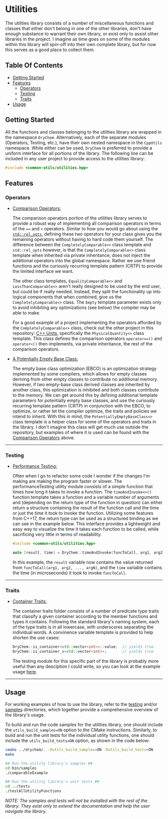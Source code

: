 # Utilities

The utilities library consists of a number of miscellaneous functions and classes that either don't belong in one of the other libraries, don't have enough substance to warrant their own library, or exist only to assist other libraries in the project. I imagine as time goes on some of the modules within this library will spin-off into their own complete library, but for now this serves as a good place to collect them.

## Table Of Contents

- [Getting Started](#Getting-Started)
- [Features](#Features)
  - [Operators](#Operators)
  - [Testing](#Testing)
  - [Traits](#Traits)
- [Usage](#Usage)

## Getting Started

All the functions and classes belonging to the utilities library are wrapped in the namespace `DryChem`. Alternatively, each of the separate modules (Operators, Testing, etc.), have their own nested namespace in the `CppUtils` namespace. While either can be used, `DryChem` is preferred to provide a uniform interface for all portions of the library. The following line can be included in any user project to provide access to the utilities library:

```C++
#include <common-utils/utilities.hpp>
```

## Features

### Operators

- [Comparison Operators:](../../../include/common-utils/utilities/operators/comparisonOperators.hpp)

  The comparison operators portion of the utilities library serves to provide a robust way of implementing all comparison operators in terms of the `==` and `<` operators. Similar to how you would go about using the [`std::rel_opts`](https://en.cppreference.com/w/cpp/utility/rel_ops/operator_cmp), defining these two operators for your class gives you the remaining operators without having to hard code them yourself. The difference between the `CompletelyComparable<>` class template and `std::rel_opts` however, is that the `CompletelyComparable<>` class template when inherited via private inheritance, does not inject the additional operators into the global namespace. Rather we use friend functions and the curiously recurring template pattern (CRTP) to provide the limited interface we want.

  The other class templates, `EqualityComparable<>` and `LessThanComparable<>` aren't really designed to be used by the end user, but could be if really needed. Instead, they split the functionality up into logical components that when combined, give us the `CompletelyComparable<>` class. The `Empty` template parameter exists only to avoid inhibiting any optimizations (see below) the compiler may be able to make.

  For a good example of a project implementing the operators afforded by the `CompletelyComparable<>` class, check out the other project in this repository: [C++ Units](../../../../cpp-units), specifically the `PhysicalQuantity<>` class template. This class defines the comparison operators `operator==()` and `operator<()` then implements, via private inheritance, the rest of the comparison operators.

- [A Potentially Empty Base Class:](../../../include/common-utils/utilities/operators/potentiallyEmptyBaseClass.hpp)

  The empty base class optimization (EBCO) is an optimization strategy implemented by some compilers, which allows for empty classes deriving from other empty classes to contribute no additional memory. However, if two empty-base class derived classes are inherited by another class, this optimization is inhibited and both classes contribute to the memory. We can get around this by defining additional template parameters for potentially empty base classes, and use the curiously recurring template pattern (CRTP) in conjunction with the EBCO, to optimize, or rather let the compiler optimize, the traits and policies we intend to inherit. With this in mind, the `PotentiallyEmptyBaseClass<>` class template is a helper class for some of the operators and traits in the library. I don't imagine this class will get much use outside the repository, but examples of where it is used can be found with the [Comparison Operators](#Comparison-Operators) above.

---

### Testing

- [Performance Testing:](../../../include/common-utils/utilities/testing/performanceTesting.hpp)

  Often when I go to refactor some code I wonder if the changes I'm making are making the program faster or slower. The performanceTesting utility module consists of a simple function that times how long it takes to invoke a function. The `timeAndInvoke<>()` function template takes a function and a variable number of arguments and (depending on the return type of the function in question) can either return a structure containing the result of the function call and the time or just the time it took to invoke the function. Utilizing some features from C++17, the return type can be used as a structured binding as we can see in the example below. This interface provides a lightweight and easy way to visualize the time it takes each function to be called, while sacrificing very little in terms of readability.

  ```C++
  #include <common-utils/utilities.hpp>

  auto [result, time] = DryChem::timeAndInvoke(funcToCall, arg1, arg2, ..., argN);
  ```

  In this example, the `result` variable now contains the value returned from `funcToCall(arg1, arg2, ..., argN)`, and the `time` variable contains the time (in microseconds) it took to invoke `funcToCall`.

---

### Traits

- [Container Traits:](../../../include/common-utils/utilities/traits/containerTraits.hpp)

  The container traits folder consists of a number of predicate type traits that classify a given container according to the member functions and types it contains. Following the standard library's naming system, each of the type traits is in all lowercase, with underscores separating the individual words. A convinence variable template is provided to help shorten the use cases:

  ```C++
  DryChem::is_container<std::vector<int>>::value;  // yields true
  DryChem::is_container_v<std::vector<int>>;       // yields true
  ```

  The testing module for this specific part of the library is probably more useful than any desciption I could write, so you can look at the example usage [here](../tests/testTraits/testContainerTraits.hpp).

---

## Usage

For working examples of how to use the library, refer to the [testing](../tests) and/or [samples](../samples) directories, which together provide a comprehensive overview of the library's usage.

To build and run the code samples for the utilities library, one should include the `utils_build_samples=ON` option to the CMake instructions. Similarly, to build and run the unit tests for the individual utility functions, one should include the `utils_build_tests=ON` option, as shown in the code below:

```bash
cmake ../drychem/. -Dutils_build_samples=ON -Dutils_build_tests=ON
make

## Run the utility library's samples ##
cd bin/samples
./comparableExample

## Run the utility library's unit tests ##
cd ../tests
./testAllUtilityFunctions
```

*NOTE: The samples and tests will not be installed with the rest of the library. They exist only to extend the documentation and help the user navigate the library.*
